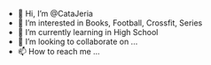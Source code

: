 - 👋 Hi, I’m @CataJeria
- 👀 I’m interested in Books, Football, Crossfit, Series
- 🌱 I’m currently learning in High School
- 💞️ I’m looking to collaborate on ...
- 📫 How to reach me ...

<!---
CataJeria/CataJeria is a ✨ special ✨ repository because its `README.md` (this file) appears on your GitHub profile.
You can click the Preview link to take a look at your changes.
--->
